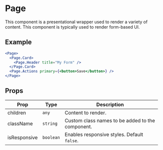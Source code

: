 # Page

This component is a presentational wrapper used to render a variety of content. This component is typically used to render form-based UI.

## Example

```jsx
<Page>
  <Page.Card>
    <Page.Header title="My Form" />
  </Page.Card>
  <Page.Actions primary={<button>Save</button>} />
</Page>
```

## Props

| Prop         | Type      | Description                                      |
| ------------ | --------- | ------------------------------------------------ |
| children     | `any`     | Content to render.                               |
| className    | `string`  | Custom class names to be added to the component. |
| isResponsive | `boolean` | Enables responsive styles. Default `false`.      |
